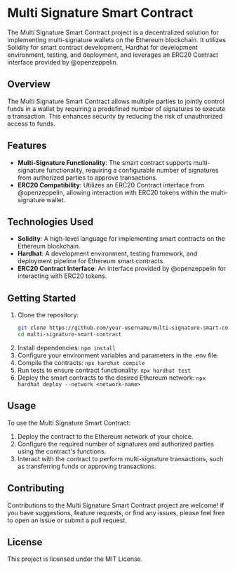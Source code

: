 # Multi Signature Smart Contract

The Multi Signature Smart Contract project is a decentralized solution for implementing multi-signature wallets on the Ethereum blockchain. It utilizes Solidity for smart contract development, Hardhat for development environment, testing, and deployment, and leverages an ERC20 Contract interface provided by @openzeppelin.

## Overview

The Multi Signature Smart Contract allows multiple parties to jointly control funds in a wallet by requiring a predefined number of signatures to execute a transaction. This enhances security by reducing the risk of unauthorized access to funds.

## Features

- **Multi-Signature Functionality**: The smart contract supports multi-signature functionality, requiring a configurable number of signatures from authorized parties to approve transactions.
- **ERC20 Compatibility**: Utilizes an ERC20 Contract interface from @openzeppelin, allowing interaction with ERC20 tokens within the multi-signature wallet.

## Technologies Used

- **Solidity**: A high-level language for implementing smart contracts on the Ethereum blockchain.
- **Hardhat**: A development environment, testing framework, and deployment pipeline for Ethereum smart contracts.
- **ERC20 Contract Interface**: An interface provided by @openzeppelin for interacting with ERC20 tokens.

## Getting Started

1. Clone the repository:
   ```bash
   git clone https://github.com/your-username/multi-signature-smart-contract.git
   cd multi-signature-smart-contract
   ```
2. Install dependencies: `npm install`
3. Configure your environment variables and parameters in the .env file.
4. Compile the contracts: `npx hardhat compile`
5. Run tests to ensure contract functionality: `npx hardhat test`
6. Deploy the smart contracts to the desired Ethereum network: `npx hardhat deploy --network <network-name>`

## Usage

To use the Multi Signature Smart Contract:

1. Deploy the contract to the Ethereum network of your choice.
2. Configure the required number of signatures and authorized parties using the contract's functions.
3. Interact with the contract to perform multi-signature transactions, such as transferring funds or approving transactions.

## Contributing

Contributions to the Multi Signature Smart Contract project are welcome! If you have suggestions, feature requests, or find any issues, please feel free to open an issue or submit a pull request.

## License

This project is licensed under the MIT License.

